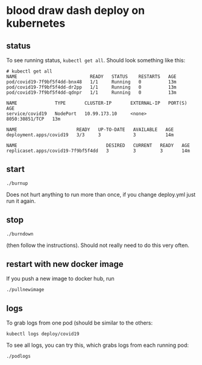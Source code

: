 # blood draw dash deploy on kubernetes

## status

To see running status, `kubectl get all`. Should look something like this:

    # kubectl get all 
    NAME                           READY   STATUS    RESTARTS   AGE
    pod/covid19-7f9bf5f4dd-bnx48   1/1     Running   0          13m
    pod/covid19-7f9bf5f4dd-dr2pp   1/1     Running   0          13m
    pod/covid19-7f9bf5f4dd-qdnpr   1/1     Running   0          13m
    
    NAME              TYPE       CLUSTER-IP       EXTERNAL-IP   PORT(S)          AGE
    service/covid19   NodePort   10.99.173.10     <none>        8050:30851/TCP   13m
    
    NAME                      READY   UP-TO-DATE   AVAILABLE   AGE
    deployment.apps/covid19   3/3     3            3           14m
    
    NAME                                 DESIRED   CURRENT   READY   AGE
    replicaset.apps/covid19-7f9bf5f4dd   3         3         3       14m


## start 

    ./burnup

Does not hurt anything to run more than once, if you change deploy.yml just run it again.

## stop

    ./burndown 

(then follow the instructions). Should not really need to do this very often.

## restart with new docker image

If you push a new image to docker hub, run 

    ./pullnewimage


## logs

To grab logs from one pod (should be similar to the others:

    kubectl logs deploy/covid19

To see all logs, you can try this, which grabs logs from each running pod:

    ./podlogs 



